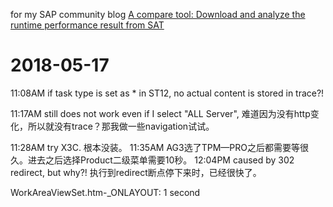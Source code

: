 for my SAP community blog [A compare tool: Download and analyze the runtime performance result from SAT](https://blogs.sap.com/2013/11/21/a-compare-tool-download-and-analyze-the-runtime-performance-result-from-sat/)

# 2018-05-17

11:08AM if task type is set as * in ST12, no actual content is stored in trace?!

11:17AM still does not work even if I select "ALL Server", 难道因为没有http变化，所以就没有trace？那我做一些navigation试试。

11:28AM try X3C. 根本没装。
11:35AM AG3选了TPM—PRO之后都需要等很久。进去之后选择Product二级菜单需要10秒。
12:04PM caused by 302 redirect, but why?! 执行到redirect断点停下来时，已经很快了。

WorkAreaViewSet.htm-_ONLAYOUT: 1 second
